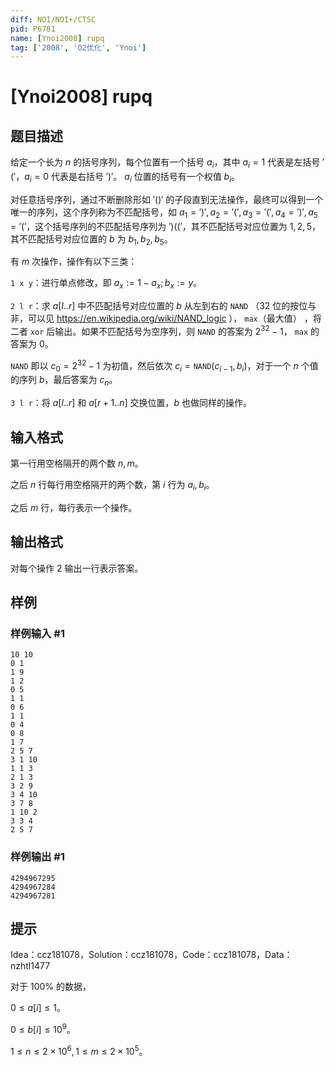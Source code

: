 ```yaml
---
diff: NOI/NOI+/CTSC
pid: P6781
name: [Ynoi2008] rupq
tag: ['2008', 'O2优化', 'Ynoi']
---
```

# [Ynoi2008] rupq
## 题目描述

给定一个长为 $n$ 的括号序列，每个位置有一个括号 $a_i$，其中 $a_i=1$ 代表是左括号 $'('$，$a_i=0$ 代表是右括号 $')'$。 $a_i$ 位置的括号有一个权值 $b_i$。

对任意括号序列，通过不断删除形如 $'()'$ 的子段直到无法操作，最终可以得到一个唯一的序列，这个序列称为不匹配括号，如 $a_1=')',a_2='(',a_3='(',a_4=')',a_5='('$，这个括号序列的不匹配括号序列为 $')(('$，其不匹配括号对应位置为 $1,2,5$，其不匹配括号对应位置的 $b$ 为 $b_1,b_2,b_5$。

有 $m$ 次操作，操作有以下三类：

`1 x y`：进行单点修改，即 $a_x:=1-a_x; b_x:=y$。

`2 l r`：求 $a[l..r]$ 中不匹配括号对应位置的 $b$ 从左到右的 $\texttt {NAND}$ （$32$ 位的按位与非，可以见 https://en.wikipedia.org/wiki/NAND_logic ）， $\texttt {max}$（最大值） ，将二者 $\texttt {xor}$ 后输出。如果不匹配括号为空序列，则 $\texttt {NAND}$ 的答案为 $2^{32}-1$， $\texttt {max}$ 的答案为 $0$。

$\texttt {NAND}$ 即以 $c_0=2^{32}-1$ 为初值，然后依次 $c_i=\texttt {NAND}(c_{i-1},b_i)$，对于一个 $n$ 个值的序列 $b$，最后答案为 $c_n$。

`3 l r`：将 $a[l..r]$ 和 $a[r+1..n]$ 交换位置，$b$ 也做同样的操作。

## 输入格式

第一行用空格隔开的两个数 $n,m$。

之后 $n$ 行每行用空格隔开的两个数，第 $i$ 行为 $a_i,b_i$。

之后 $m$ 行，每行表示一个操作。
## 输出格式

对每个操作 $2$ 输出一行表示答案。
## 样例

### 样例输入 #1
```
10 10
0 1
1 9
1 2
0 5
1 1
0 6
1 1
0 4
0 8
1 7
2 5 7
3 1 10
1 1 3
2 1 3
3 2 9
3 4 10
3 7 8
1 10 2
3 3 4
2 5 7
```
### 样例输出 #1
```
4294967295
4294967284
4294967281
```
## 提示

Idea：ccz181078，Solution：ccz181078，Code：ccz181078，Data：nzhtl1477

对于 $100\%$ 的数据，

$0 \le a[i] \le 1$。

$0 \le b[i] \le 10^9$。

$1 \le n \le 2\times10^6,1 \le m \le 2\times10^5$。
